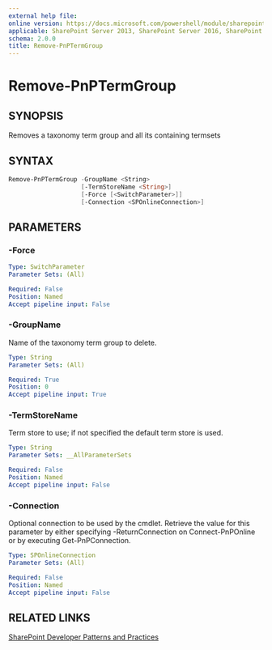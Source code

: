```yaml
---
external help file:
online version: https://docs.microsoft.com/powershell/module/sharepoint-pnp/remove-pnptermgroup
applicable: SharePoint Server 2013, SharePoint Server 2016, SharePoint Server 2019, SharePoint Online
schema: 2.0.0
title: Remove-PnPTermGroup
---
```


# Remove-PnPTermGroup

## SYNOPSIS
Removes a taxonomy term group and all its containing termsets

## SYNTAX 

```powershell
Remove-PnPTermGroup -GroupName <String>
                    [-TermStoreName <String>]
                    [-Force [<SwitchParameter>]]
                    [-Connection <SPOnlineConnection>]
```

## PARAMETERS

### -Force


```yaml
Type: SwitchParameter
Parameter Sets: (All)

Required: False
Position: Named
Accept pipeline input: False
```

### -GroupName
Name of the taxonomy term group to delete.

```yaml
Type: String
Parameter Sets: (All)

Required: True
Position: 0
Accept pipeline input: True
```

### -TermStoreName
Term store to use; if not specified the default term store is used.

```yaml
Type: String
Parameter Sets: __AllParameterSets

Required: False
Position: Named
Accept pipeline input: False
```

### -Connection
Optional connection to be used by the cmdlet. Retrieve the value for this parameter by either specifying -ReturnConnection on Connect-PnPOnline or by executing Get-PnPConnection.

```yaml
Type: SPOnlineConnection
Parameter Sets: (All)

Required: False
Position: Named
Accept pipeline input: False
```

## RELATED LINKS

[SharePoint Developer Patterns and Practices](https://aka.ms/sppnp)